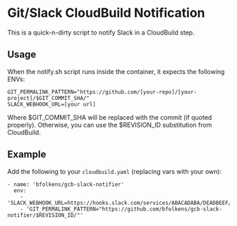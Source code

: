 # Git/Slack CloudBuild Notification

This is a quick-n-dirty script to notify Slack in a CloudBuild step.

## Usage

When the notify.sh script runs inside the container, it expects the following ENVs:

```
GIT_PERMALINK_PATTERN="https://github.com/[your-repo]/[your-project]/$GIT_COMMIT_SHA/"
SLACK_WEBHOOK_URL=[your url]
```

Where $GIT_COMMIT_SHA will be replaced with the commit (if quoted properly).  Otherwise,
you can use the $REVISION_ID substitution from CloudBuild.

## Example

Add the following to your `cloudbuild.yaml` (replacing vars with your own):

```
- name: 'bfolkens/gcb-slack-notifier'
  env:
    - 'SLACK_WEBHOOK_URL=https://hooks.slack.com/services/ABACADABA/DEADBEEF/and0n3m0r3v4r'
    - 'GIT_PERMALINK_PATTERN="https://github.com/bfolkens/gcb-slack-notifier/$REVISION_ID/"'
```

